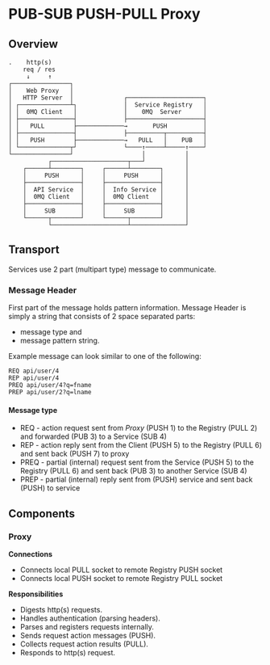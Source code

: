 # PUB-SUB PUSH-PULL Proxy

<!-- 
 ASCI PANELS
 
  ┌─┬┐  ╔═╦╗  ╓─╥╖  ╒═╤╕
  │ ││  ║ ║║  ║ ║║  │ ││
  ├─┼┤  ╠═╬╣  ╟─╫╢  ╞═╪╡
  └─┴┘  ╚═╩╝  ╙─╨╜  ╘═╧╛
  ← →  ↓ ↑ 
--->

## Overview

 ```
 .    http(s) 
     req / res                          
      ↓     ↑                
 ┌────────────────┐
 │    Web Proxy   │ 
 │   HTTP Server  │              ┌─────────────────────┐
 │ ┌──────────────┴┐             │  Service Registry   │ 
 │ │  0MQ Client   │             │    0MQ  Server      │
 │ ├───────────────┤             ├─────────────────────┤ 
 │ │   PULL        ├─────────────→       PUSH          │ 
 │ ├───────────────┤             ├──────────┬──────────┤
 │ │   PUSH        ├─────────────→   PULL   │    PUB   │
 │ └──────────────┬┘             └────↑─────┴─────↑────┘ 
 └────────────────┘                   │           │
            ┌─────────────────────┬───┘           │  
     ┌──────┴────────┐     ┌──────┴────────┐      │ 
     │     PUSH      │     │     PUSH      │      │
     ├───────────────┤     ├───────────────┤      │
     │  API Service  │     │  Info Service │      │
     │  0MQ Client   │     │  0MQ Client   │      │
     ├───────────────┤     ├───────────────┤      │
     │     SUB       │     │     SUB       │      │               
     └──────┬────────┘     └──────┬────────┘      │
            └─────────────────────┴───────────────┘
 
 ```
 ## Transport
 
 Services use 2 part (multipart type) message to communicate.
 
 ### Message Header
 
 First part of the message holds pattern information. 
 Message Header is simply a string that consists of 2 space separated parts:
 * message type and 
 * message pattern string.
 
 Example message can look similar to one of the following:
 ```
 REQ api/user/4
 REP api/user/4
 PREQ api/user/4?q=fname
 PREP api/user/2?q=lname
 ```
 
 #### Message type
 
 * REQ - action request sent from *Proxy* (PUSH 1) to the Registry (PULL 2) and forwarded (PUB 3) to  a Service (SUB 4)
 * REP - action reply sent from the Client (PUSH 5) to the Registry (PULL 6) and sent back (PUSH 7) to proxy
 * PREQ - partial (internal) request sent from the Service (PUSH 5) to the Registry (PULL 6) and sent back (PUB 3) to another Service (SUB 4)
 * PREP - partial (internal) reply sent from (PUSH) service and sent back (PUSH) to service
 
## Components

### Proxy

**Connections**

* Connects local PULL socket to remote Registry PUSH socket
* Connects local PUSH socket to remote Registry PULL socket

**Responsibilities**

* Digests http(s) requests.
* Handles authentication (parsing headers).
* Parses and registers requests internally.
* Sends request action messages (PUSH).
* Collects request action results (PULL).
* Responds to http(s) request.